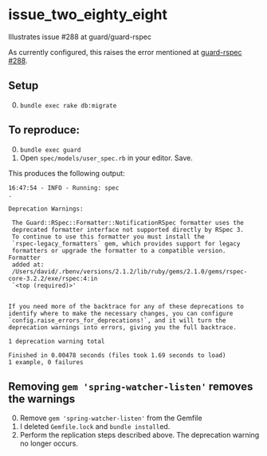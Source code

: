 # issue_two_eighty_eight

Illustrates issue #288 at guard/guard-rspec

As currently configured, this raises the error mentioned at
[guard-rspec #288][issue-288].

[issue-288]: https://github.com/guard/guard-rspec/issues/288

## Setup

0. `bundle exec rake db:migrate`

## To reproduce:

0. `bundle exec guard`
0. Open `spec/models/user_spec.rb` in your editor. Save.

This produces the following output:

```
16:47:54 - INFO - Running: spec
.

Deprecation Warnings:

 The Guard::RSpec::Formatter::NotificationRSpec formatter uses the
 deprecated formatter interface not supported directly by RSpec 3.
 To continue to use this formatter you must install the
 `rspec-legacy_formatters` gem, which provides support for legacy
 formatters or upgrade the formatter to a compatible version.  Formatter
 added at:
 /Users/david/.rbenv/versions/2.1.2/lib/ruby/gems/2.1.0/gems/rspec-core-3.2.2/exe/rspec:4:in
 `<top (required)>'


If you need more of the backtrace for any of these deprecations to
identify where to make the necessary changes, you can configure
`config.raise_errors_for_deprecations!`, and it will turn the
deprecation warnings into errors, giving you the full backtrace.

1 deprecation warning total

Finished in 0.00478 seconds (files took 1.69 seconds to load)
1 example, 0 failures
```

## Removing `gem 'spring-watcher-listen'` removes the warnings

0. Remove `gem 'spring-watcher-listen'` from the Gemfile
0. I deleted `Gemfile.lock` and `bundle install`ed.
0. Perform the replication steps described above. The deprecation
warning no longer occurs.
